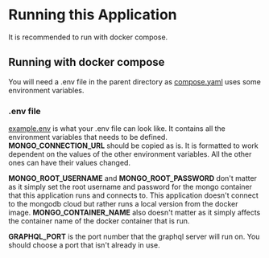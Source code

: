 # Running this Application

It is recommended to run with docker compose.

## Running with docker compose

You will need a .env file in the parent directory as [compose.yaml](compose.yaml) uses some environment variables.

### .env file 
[example.env](example.env) is what your .env file can look like. It contains all the environment variables that needs to be defined.
**MONGO_CONNECTION_URL** should be copied as is. It is formatted to work dependent on the values of the other environment variables.  All the other ones can have their values changed. 

**MONGO_ROOT_USERNAME** and **MONGO_ROOT_PASSWORD** don't matter as it simply set the root username and password for the mongo container that this application runs and connects to. This application doesn't connect to the mongodb cloud but rather runs a local version from the docker image.
**MONGO_CONTAINER_NAME** also doesn't matter as it simply affects the container name of the docker container that is run.

**GRAPHQL_PORT** is the port number that the graphql server will run on. You should choose a port that isn't already in use.